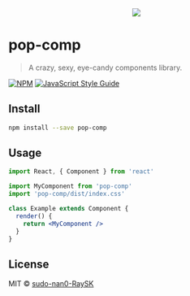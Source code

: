 <center>
  <img src="https://www.flaticon.com/svg/static/icons/svg/184/184578.svg">
</center>

# pop-comp

> A crazy, sexy, eye-candy components library.

[![NPM](https://img.shields.io/npm/v/pop-comp.svg)](https://www.npmjs.com/package/pop-comp) [![JavaScript Style Guide](https://img.shields.io/badge/code_style-standard-brightgreen.svg)](https://standardjs.com)

## Install

```bash
npm install --save pop-comp
```

## Usage

```jsx
import React, { Component } from 'react'

import MyComponent from 'pop-comp'
import 'pop-comp/dist/index.css'

class Example extends Component {
  render() {
    return <MyComponent />
  }
}
```

## License

MIT © [sudo-nan0-RaySK](https://github.com/sudo-nan0-RaySK)
